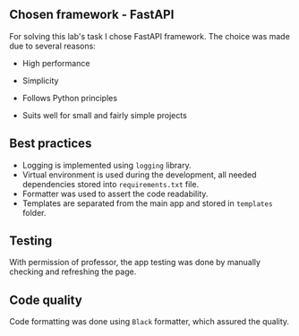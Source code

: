 ## Chosen framework - FastAPI

For solving this lab's task I chose FastAPI framework. The choice was made due to several reasons:

- High performance

- Simplicity

- Follows Python principles

- Suits well for small and fairly simple projects


## Best practices

- Logging is implemented using `logging` library.
- Virtual environment is used during the development, all needed dependencies stored into `requirements.txt` file.
- Formatter was used to assert the code readability.
- Templates are separated from the main app and stored in `templates` folder.

## Testing

With permission of professor, the app testing was done by manually checking and refreshing the page.

## Code quality

Code formatting was done using `Black` formatter, which assured the quality.
